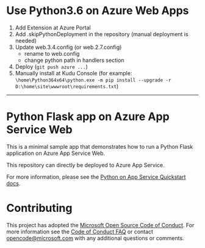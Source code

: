 # Use Python3.6 on Azure Web Apps

1. Add Extension at Azure Portal
1. Add .skipPythonDeployment in the repository (manual deployment is needed)
1. Update web.3.4.config (or web.2.7.config)
    - rename to web.config
    - change python path in handlers section
1. Deploy (`git push azure ...`)
1. Manually install at Kudu Console (for example: `\home\Python364x64\python.exe -m pip install --upgrade -r D:\home\site\wwwroot\requirements.txt`)

---

# Python Flask app on Azure App Service Web

This is a minimal sample app that demonstrates how to run a Python Flask application on Azure App Service Web.

This repository can directly be deployed to Azure App Service.

For more information, please see the [Python on App Service Quickstart docs](https://docs.microsoft.com/en-us/azure/app-service-web/app-service-web-get-started-python).

# Contributing

This project has adopted the [Microsoft Open Source Code of Conduct](https://opensource.microsoft.com/codeofconduct/). For more information see the [Code of Conduct FAQ](https://opensource.microsoft.com/codeofconduct/faq/) or contact [opencode@microsoft.com](mailto:opencode@microsoft.com) with any additional questions or comments.
